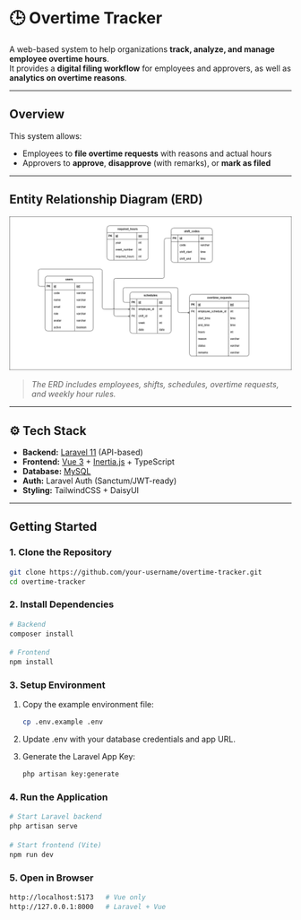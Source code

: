 # 🕒 Overtime Tracker

A web-based system to help organizations **track, analyze, and manage employee overtime hours**.  
It provides a **digital filing workflow** for employees and approvers, as well as **analytics on overtime reasons**.

---

## Overview

This system allows:

-   Employees to **file overtime requests** with reasons and actual hours
-   Approvers to **approve**, **disapprove** (with remarks), or **mark as filed**

---

## Entity Relationship Diagram (ERD)

![ERD Diagram](overtime-tracker-erd.drawio.png)

> _The ERD includes employees, shifts, schedules, overtime requests, and weekly hour rules._

---

## ⚙️ Tech Stack

-   **Backend:** [Laravel 11](https://laravel.com/) (API-based)
-   **Frontend:** [Vue 3](https://vuejs.org/) + [Inertia.js](https://inertiajs.com/) + TypeScript
-   **Database:** [MySQL](https://www.mysql.com/)
-   **Auth:** Laravel Auth (Sanctum/JWT-ready)
-   **Styling:** TailwindCSS + DaisyUI

---

## Getting Started

### 1. Clone the Repository

```bash
git clone https://github.com/your-username/overtime-tracker.git
cd overtime-tracker
```

### 2. Install Dependencies

```bash
# Backend
composer install

# Frontend
npm install
```

### 3. Setup Environment

1. Copy the example environment file:
    ```bash
    cp .env.example .env
    ```

2. Update .env with your database credentials and app URL.

3. Generate the Laravel App Key:

    ```bash
    php artisan key:generate
    ```

### 4. Run the Application

```bash
# Start Laravel backend
php artisan serve

# Start frontend (Vite)
npm run dev

```

### 5. Open in Browser

```bash
http://localhost:5173   # Vue only  
http://127.0.0.1:8000   # Laravel + Vue

```